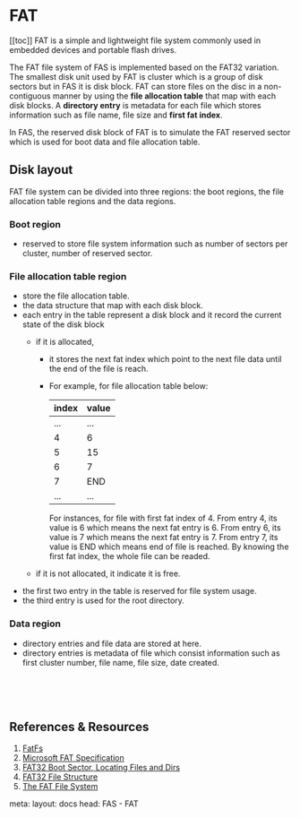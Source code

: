 <script setup lang="ts">
useHead({
  title: 'FAS - FAT docs',
})
</script>
# FAT

[[toc]]
FAT is a simple and lightweight file system commonly used in embedded devices and portable flash drives. 


The FAT file system of FAS is implemented based on the FAT32 variation. The smallest disk unit used by FAT is cluster which is a group of disk sectors but in FAS it is disk block. 
FAT can store files on the disc in a non-contiguous manner by using the **file allocation table** that map with each disk blocks. A **directory entry** is metadata for each file which stores information such as file name, file size and **first fat index**.

In FAS, the reserved disk block of FAT is to simulate the FAT reserved sector which is used for boot data and file allocation table.

## Disk layout

FAT file system can be divided into three regions: the boot regions, the file allocation table regions and the data regions.

### Boot region
- reserved to store file system information such as number of sectors per cluster, number of reserved sector.

### File allocation table region
- store the file allocation table.
- the data structure that map with each disk block.
- each entry in the table represent a disk block and it record the current state of the disk block  
  - if it is allocated,
    - it stores the next fat index which point to the next file data until the end of the file is reach.
    - For example, for file allocation table below:

      | index      | value                                      |
      |------------|--------------------------------------------|
      | ...        | ...                                       |
      | 4          | 6                                          |
      | 5          | 15                                         |
      | 6          | 7                                          |
      | 7          | END                                        |
      | ...        | ...                                        |

      For instances, for file with first fat index of 4. From entry 4, its value is 6 which means the next fat entry is 6. From entry 6, its value is 7 which means the next fat entry is 7. From entry 7, its value is END which means end of file is reached. By knowing the first fat index, the whole file can be readed.

  - if it is not allocated, it indicate it is free.
- the first two entry in the table is reserved for file system usage.
- the third entry is used for the root directory.

### Data region
- directory entries and file data are stored at here.
- directory entries is metadata of file which consist information such as first cluster number, file name, file size, date created.

<br>
<br>
<br>

## References & Resources
1. [FatFs](http://elm-chan.org/fsw/ff/00index_e.html)
2. <a href="https://download.microsoft.com/download/1/6/1/161ba512-40e2-4cc9-843a-923143f3456c/fatgen103.doc" target="_blank" rel="noopener">Microsoft FAT Specification</a>
3. <a href="https://www.cs.fsu.edu/~cop4610t/lectures/project3/Week11/Slides_week11.pdf" target="_blank" rel="noopener">FAT32 Boot Sector,
Locating Files and Dirs</a>
3. <a href="https://cscie92.dce.harvard.edu/spring2021/slides/FAT32%20File%20Structure.pdf" target="_blank" rel="noopener">FAT32 File Structure</a>
4. <a href="http://www.c-jump.com/CIS24/Slides/FAT/lecture.html" target="_blank" rel="noopener">The FAT File System
</a>

<route lang="yaml">
meta:
  layout: docs
  head: FAS - FAT
</route>